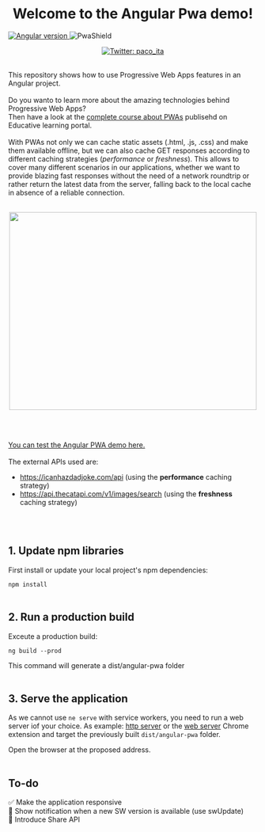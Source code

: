 <h1 align="center">Welcome to the Angular Pwa demo!</h1>
<a href="https://www.npmjs.com/package/@angular/core">
  <img src="https://img.shields.io/badge/Angular-v12.0.3-green.svg" alt="Angular version">
</a>
<span><img src="https://www.pwa-shields.com/1.0.0/series/classic/white/green.svg" alt="PwaShield"></span>
  <br>
<p align="center"> 
  <a href="https://twitter.com/paco_ita">
    <img alt="Twitter: paco_ita" src="https://img.shields.io/twitter/follow/paco_ita.svg?style=social" target="_blank" />
  </a>
</p>
<br>
This repository shows how to use Progressive Web Apps features in an Angular project. 
<br><br> Do you wanto to learn more about the amazing technologies behind Progressive Web Apps? <br>Then have a look at the 
<a href="https://www.educative.io/courses/zero-to-hero-with-progressive-web-apps" target="_blank"> complete course about PWAs</a> publisehd on Educative learning portal.
<br><br>
With PWAs not only we can cache static assets (.html, .js, .css) and make them available offline, but we can also cache GET responses according to different caching strategies (<i>performance</i> or <i>freshness</i>). This allows to cover many different scenarios in our applications, whether we want to provide blazing fast responses without the need of a network roundtrip or rather return the latest data from the server, falling back to the local cache in absence of a reliable connection.<br><br>
  
<p align="center">
  <img width="500" height="400" src="https://res.cloudinary.com/practicaldev/image/fetch/s--Dzohyc-4--/c_limit%2Cf_auto%2Cfl_progressive%2Cq_auto%2Cw_880/https://dev-to-uploads.s3.amazonaws.com/i/k65j1f6ewz0rq0w5kfl9.PNG">
</p>
<br><br>

<a href="https://pacoita.github.io/angular-pwa-boilerplate/"> You can test the Angular PWA demo here.</a>
<br><br>
The external APIs used are:

- https://icanhazdadjoke.com/api (using the **performance** caching strategy)
- https://api.thecatapi.com/v1/images/search (using the **freshness** caching strategy)

<br><br>

## 1. Update npm libraries

First install or update your local project's npm dependencies:

```npm install```
<br><br>
## 2. Run a production build

Exceute a production build:

``` ng build --prod ```

This command will generate a dist/angular-pwa folder
<br><br>
## 3. Serve the application

As we cannot use `ne serve` with service workers, you need to run a web server iof your choice. As example: [http server](https://www.npmjs.com/package/http-server) or the [web server](https://chrome.google.com/webstore/detail/web-server-for-chrome/ofhbbkphhbklhfoeikjpcbhemlocgigb?hl=en) Chrome extension and target the previously built `dist/angular-pwa` folder.

Open the browser at the proposed address.
<br><br>
## To-do
:white_check_mark: Make the application responsive <br>
:black_square_button: Show notification when a new SW version is available (use swUpdate) <br>
:black_square_button: Introduce Share API


